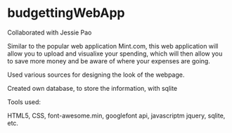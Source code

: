 # budgettingWebApp
Collaborated with Jessie Pao

Similar to the popular web application Mint.com, this web application will allow you to upload and visualixe your spending, which will then allow you to save more money and be aware of where your expenses are going.  


Used various sources for designing the look of the webpage.

Created own database, to store the information, with sqlite

Tools used:

HTML5,
CSS,
font-awesome.min,
googlefont api,
javascriptm
jquery,
sqlite,
etc.

